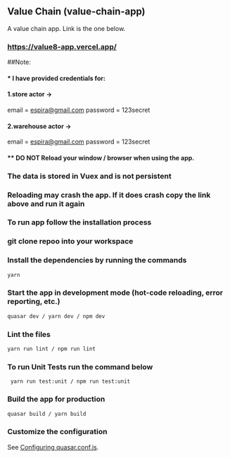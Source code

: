 ## Value Chain (value-chain-app)

A value chain app. Link is the one below.
### https://value8-app.vercel.app/


##Note:
#### * I have provided credentials for:
#### 1.store actor ->
 email = espira@gmail.com
 password = 123secret
#### 2.warehouse actor ->
 email = espira@gmail.com
 password = 123secret

#### ** DO NOT Reload your window / browser when using the app.
###  The data is stored in Vuex and is not persistent
### Reloading may crash the app. If it does crash copy the link above and run it again


### To run app follow the installation process

### git clone repoo into your workspace

### Install the dependencies by running the commands
```bash
yarn
```

### Start the app in development mode (hot-code reloading, error reporting, etc.)
```bash
quasar dev / yarn dev / npm dev

```

### Lint the files
```bash
yarn run lint / npm run lint
```

### To run Unit Tests run the command below
```
 yarn run test:unit / npm run test:unit
```

### Build the app for production
```bash
quasar build / yarn build
```
### Customize the configuration
See [Configuring quasar.conf.js](https://v1.quasar.dev/quasar-cli/quasar-conf-js).
